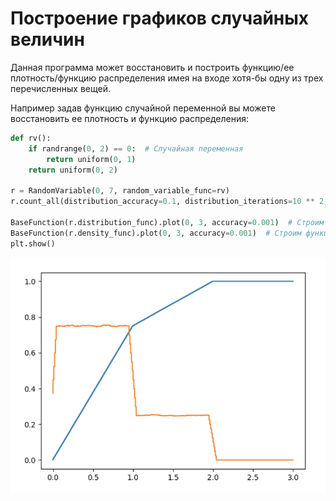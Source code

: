 # Построение графиков случайных величин
Данная программа может восстановить и построить функцию/ее плотность/функцию распределения имея на входе хотя-бы одну из трех перечисленных вещей.

Например задав функцию случайной переменной вы можете восстановить ее плотность и функцию распределения:

```python
def rv():
    if randrange(0, 2) == 0:  # Случайная переменная
        return uniform(0, 1)
    return uniform(0, 2)
    
r = RandomVariable(0, 7, random_variable_func=rv)
r.count_all(distribution_accuracy=0.1, distribution_iterations=10 ** 2, counting_density_max_accuracy=0.01)

BaseFunction(r.distribution_func).plot(0, 3, accuracy=0.001)  # Строим функцию распределения
BaseFunction(r.density_func).plot(0, 3, accuracy=0.001)  # Строим функцию плотности
plt.show()
```

![image](https://github.com/victormorozov1/random-var-plot/blob/master/example.png)
